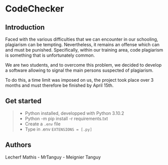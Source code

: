 # CodeChecker

## Introduction

Faced with the various difficulties that we can encounter in our schooling,
plagiarism can be tempting. Nevertheless, it remains an offense which can and must be
punished. Specifically, within our training area, code plagiarism is
something that is unfortunately common.

We are two students,  and to overcome this problem,
we decided to develop a software allowing to signal
the main persons suspected of plagiarism.

To do this, a time limit was imposed on us, the project took place over 3 months and must therefore be finished by April 15th.

## Get started

> - Python installed, developped with Python 3.10.2
> - Python -m pip install -r requirements.txt
> - Create a ``.env`` file
> - Type in .env ``EXTENSIONS = [.py]``

## Authors 

Lecherf Mathis - 
MrTanguy - Meignier Tanguy
